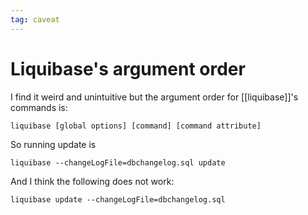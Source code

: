 ```yaml
---
tag: caveat
---
```


# Liquibase's argument order
I find it weird and unintuitive but the argument order for [[liquibase]]'s commands is:

```
liquibase [global options] [command] [command attribute]
```

So running update is

```
liquibase --changeLogFile=dbchangelog.sql update
```

And I think the following does not work:

```
liquibase update --changeLogFile=dbchangelog.sql
```
